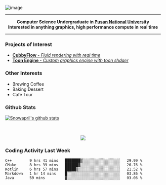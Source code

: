 ![image](https://user-images.githubusercontent.com/24654975/122706556-2ce28400-d293-11eb-86ee-22b9ba640f2b.png)


---

<p align="center">
  <strong>
    Computer Science Undergraduate in <a href="https://pusan.ac.kr/">Pusan National University</a>
    <br>
    Interested in anything graphics, high performance compute in real time
  </strong>
</p>

---

### Projects of Interest

* [**CubbyFlow** - *Fluid rendering with real time*](https://github.com/utilforever/CubbyFlow)
* [**Toon Engine** - *Custom graphics engine with toon shdaer*](https://github.com/Snowapril/ToonEngine)

### Other Interests

* Brewing Coffee
* Baking Dessert 
* Cafe Tour

### Github Stats
 
[![Snowapril's github stats](https://github-readme-stats.vercel.app/api?username=Snowapril&hide_title=true&hide_border=true&show_icons=true&include_all_commits=true&count_private=true)](https://github.com/Snowapril)

<p align="center">
    <br><br>
    <a href="https://snowapril.github.io"><img src="https://img.shields.io/badge/website-snowapril.github.io-red?style=for-the-badge"></a>
</p>

### Coding Activity Last Week

<!--START_SECTION:waka-->
```text
C++        9 hrs 41 mins   ███████▒░░░░░░░░░░░░░░░░░   29.99 % 
CMake      8 hrs 39 mins   ██████▓░░░░░░░░░░░░░░░░░░   26.76 % 
Kotlin     6 hrs 57 mins   █████▒░░░░░░░░░░░░░░░░░░░   21.52 % 
Markdown   1 hr 14 mins    █░░░░░░░░░░░░░░░░░░░░░░░░   03.86 % 
Java       59 mins         ▓░░░░░░░░░░░░░░░░░░░░░░░░   03.06 % 
```
<!--END_SECTION:waka-->
